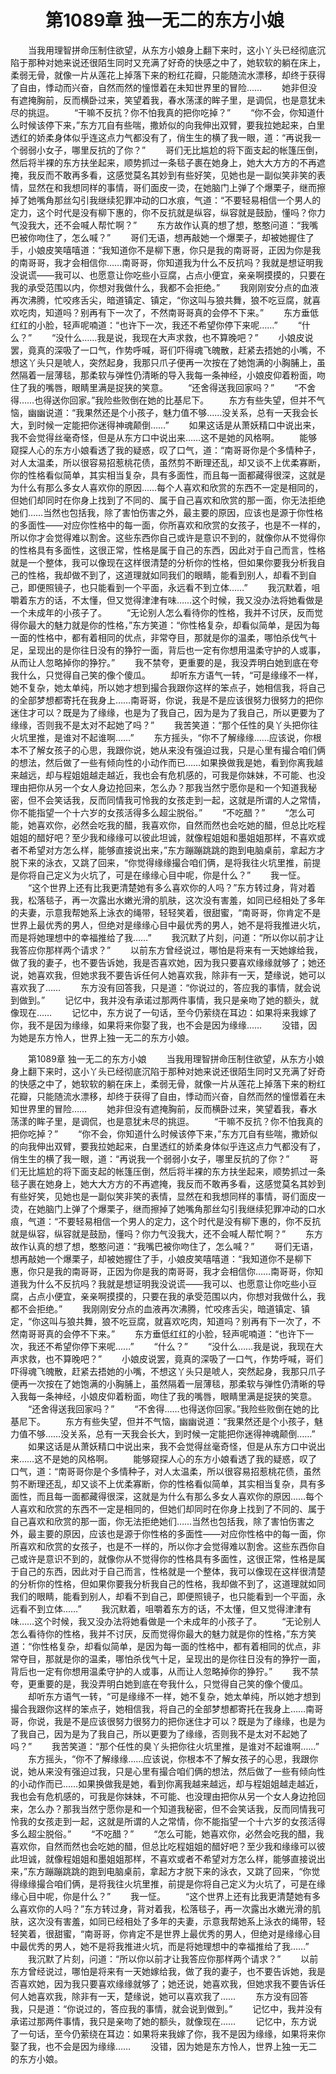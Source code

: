 # 　　第1089章 独一无二的东方小娘
　　当我用理智拼命压制住欲望，从东方小娘身上翻下来时，这小丫头已经彻底沉陷于那种对她来说还很陌生同时又充满了好奇的快感之中了，她软软的躺在床上，柔弱无骨，就像一片从莲花上掉落下来的粉红花瓣，只能随流水漂移，却终于获得了自由，悸动而兴奋，自然而然的憧憬着在未知世界里的冒险……
　　她非但没有遮掩胸前，反而横卧过来，笑望着我，春水荡漾的眸子里，是调侃，也是意犹未尽的挑逗。
　　“干嘛不反抗？你不怕我真的把你吃掉？”
　　“你不会，你知道什么时候该停下来，”东方兀自有些喘，撒娇似的向我伸出双臂，要我拉她起来，白里透红的娇柔身体似乎连这点力气都没有了，俏生生的横了我一眼，道：“再说我一个弱弱小女子，哪里反抗的了你？”
　　哥们无比尴尬的将下面支起的帐篷压倒，然后将半裸的东方扶坐起来，顺势抓过一条毯子裹在她身上，她大大方方的不再遮掩，我反而不敢再多看，这感觉莫名其妙到有些好笑，见她也是一副似笑非笑的表情，显然在和我想同样的事情，哥们面皮一烫，在她脑门上弹了个爆栗子，继而擦掉了她嘴角那丝勾引我继续犯罪冲动的口水痕，气道：“不要轻易相信一个男人的定力，这个时代是没有柳下惠的，你不反抗就是纵容，纵容就是鼓励，懂吗？你力气没我大，还不会喊人帮忙啊？”
　　东方故作认真的想了想，憨憨问道：“我嘴巴被你吻住了，怎么喊？”
　　哥们无语，想再敲她一个爆栗子，却被她握住了手，小娘皮笑嘻嘻道：“我知道你不是柳下惠，你只是我的南哥哥，正因为你是我的南哥哥，我才会相信你……南哥哥，你知道我为什么不反抗吗？我就是想证明我没说谎——我可以、也愿意让你吃些小豆腐，占点小便宜，亲亲啊摸摸的，只要在我的承受范围以内，你想对我做什么，我都不会拒绝。”
　　我刚刚安分点的血液再次沸腾，忙咬疼舌尖，暗道镇定、镇定，“你这叫与狼共舞，狼不吃豆腐，就喜欢吃肉，知道吗？别再有下一次了，不然南哥哥真的会停不下来。”
　　东方垂低红红的小脸，轻声呢喃道：“也许下一次，我还不希望你停下来呢……”
　　“什么？”
　　“没什么……我是说，我现在大声求救，也不算晚吧？”
　　小娘皮说罢，竟真的深吸了一口气，作势呼喊，哥们吓得魂飞魄散，赶紧去捂她的小嘴，不想这丫头只是唬人，突然起身，我那只爪子便再一次按在了她饱满的小胸脯上，虽然隔着一层薄毯，那柔软与弹性仍清晰的导入我每一条神经，小娘皮仰着粉面，吻住了我的嘴唇，眼睛里满是捉狭的笑意。
　　“还舍得送我回家吗？”
　　“不舍得……也得送你回家。”我险些败倒在她的比基尼下。
　　东方有些失望，但并不气恼，幽幽说道：“我果然还是个小孩子，魅力值不够……没关系，总有一天我会长大，到时候一定能把你迷得神魂颠倒……”
　　如果这话是从萧妖精口中说出来，我不会觉得丝毫奇怪，但是从东方口中说出来……这不是她的风格啊。
　　能够窥探人心的东方小娘看透了我的疑惑，叹了口气，道：“南哥哥你是个多情种子，对人太温柔，所以很容易招惹桃花债，虽然剪不断理还乱，却又谈不上优柔寡断，你的性格看似简单，其实相当复杂，具有多面性，而且每一面都藏得很深，这就是为什么有那么多女人喜欢你的原因……每个人喜欢和欣赏的东西不一定是相同的，但她们却同时在你身上找到了不同的、属于自己喜欢和欣赏的那一面，你无法拒绝她们……当然也包括我，除了害怕伤害之外，最主要的原因，应该也是源于你性格的多面性——对应你性格中的每一面，你所喜欢和欣赏的女孩子，也是不一样的，所以你才会觉得难以割舍。这些东西你自己或许是意识不到的，就像你从不觉得你的性格具有多面性，这很正常，性格是属于自己的东西，因此对于自己而言，性格就是一个整体，我可以像现在这样很清楚的分析你的性格，但如果你要我分析我自己的性格，我却做不到了，这道理就如同我们的眼睛，能看到别人，却看不到自己，即便照镜子，也只能看到一个平面，永远看不到立体……”
　　我沉默着，咀嚼着东方的话，不太懂，但又觉得津津有味……这个时候，我又没办法将她看做是一个未成年的小孩子了。
　　“无论别人怎么看待你的性格，我并不讨厌，反而觉得你最大的魅力就是你的性格，”东方笑道：“你性格复杂，却看似简单，是因为每一面的性格中，都有着相同的优点，非常夺目，那就是你的温柔，哪怕杀伐气十足，呈现出的是你往日没有的狰狞一面，背后也一定有你想用温柔守护的人或事，从而让人忽略掉你的狰狞。”
　　我不禁夸，更重要的是，我没弄明白她到底在夸我什么，只觉得自己笑的像个傻瓜。
　　却听东方语气一转，“可是缘缘不一样，她不复杂，她太单纯，所以她才想到撮合我跟你这样的笨点子，她相信我，将自己的全部梦想都寄托在我身上……南哥哥，你说，我是不是应该很努力很努力的把你迷住才可以？既是为了缘缘，也是为了我自己，因为是为了我自己，所以更要为了缘缘，否则我不是太对不起她了吗？”
　　我苦笑道：“那个任性的臭丫头把你往火坑里推，是谁对不起谁啊……”
　　东方摇头，“你不了解缘缘……应该说，你根本不了解女孩子的心思，我跟你说，她从来没有强迫过我，只是心里有撮合咱们俩的想法，然后做了一些有倾向性的小动作而已……如果换做我是她，看到你离我越来越远，却与程姐姐越走越近，我也会有危机感的，可我是你妹妹，不可能、也没理由把你从另一个女人身边抢回来，怎么办？那我当然宁愿你是和一个知道我秘密，但不会笑话我，反而同情我可怜我的女孩走到一起，这就是所谓的人之常情，你不能指望一个十六岁的女孩活得多么超尘脱俗。”
　　“不吃醋？”
　　“怎么可能，她喜欢你，必然会吃我的醋，我喜欢你，自然而然也会吃她的醋，但总比吃程姐姐的醋好吧？至少我和缘缘可以彼此坦诚，就像程姐姐和墨姐姐那样，不喜欢或者不希望对方怎么样，能够直接说出来，”东方蹦蹦跳跳的跑到电脑桌前，拿起方才脱下来的泳衣，又跳了回来，“你觉得缘缘撮合咱们俩，是将我往火坑里推，前提是你将自己定义为火坑了，可是在缘缘心目中呢，你是什么？”
　　我一怔。
　　“这个世界上还有比我更清楚她有多么喜欢你的人吗？”东方转过身，背对着我，松落毯子，再一次露出水嫩光滑的肌肤，这次没有害羞，如同已经相处了多年的夫妻，示意我帮她系上泳衣的绳带，轻轻笑着，很甜蜜，“南哥哥，你肯定不是世界上最优秀的男人，但绝对是缘缘心目中最优秀的男人，她不是将我推进火坑，而是将她理想中的幸福推给了我……”
　　我沉默了片刻，问道：“所以你以前才让我答应你那样两个请求？”
　　以前东方曾经说过，哪怕是将来有一天她嫁给我，做了我的妻子，也不要告诉她，我是否喜欢她，因为我只要喜欢缘缘就够了；她还说，她喜欢我，但她求我不要告诉任何人她喜欢我，除非有一天，楚缘说，她可以喜欢我了……
　　东方没有回答我，只是道：“你说过的，答应我的事情，就会说到做到。”
　　记忆中，我并没有承诺过那两件事情，我只是亲吻了她的额头，就像现在……
　　记忆中，东方说了一句话，至今仍萦绕在耳边：如果将来我嫁了你，我不是因为缘缘，如果将来你娶了我，也不会是因为缘缘……
　　没错，因为她是东方怜人，世界上独一无二的东方小娘。

　　第1089章 独一无二的东方小娘
　　当我用理智拼命压制住欲望，从东方小娘身上翻下来时，这小丫头已经彻底沉陷于那种对她来说还很陌生同时又充满了好奇的快感之中了，她软软的躺在床上，柔弱无骨，就像一片从莲花上掉落下来的粉红花瓣，只能随流水漂移，却终于获得了自由，悸动而兴奋，自然而然的憧憬着在未知世界里的冒险……
　　她非但没有遮掩胸前，反而横卧过来，笑望着我，春水荡漾的眸子里，是调侃，也是意犹未尽的挑逗。
　　“干嘛不反抗？你不怕我真的把你吃掉？”
　　“你不会，你知道什么时候该停下来，”东方兀自有些喘，撒娇似的向我伸出双臂，要我拉她起来，白里透红的娇柔身体似乎连这点力气都没有了，俏生生的横了我一眼，道：“再说我一个弱弱小女子，哪里反抗的了你？”
　　哥们无比尴尬的将下面支起的帐篷压倒，然后将半裸的东方扶坐起来，顺势抓过一条毯子裹在她身上，她大大方方的不再遮掩，我反而不敢再多看，这感觉莫名其妙到有些好笑，见她也是一副似笑非笑的表情，显然在和我想同样的事情，哥们面皮一烫，在她脑门上弹了个爆栗子，继而擦掉了她嘴角那丝勾引我继续犯罪冲动的口水痕，气道：“不要轻易相信一个男人的定力，这个时代是没有柳下惠的，你不反抗就是纵容，纵容就是鼓励，懂吗？你力气没我大，还不会喊人帮忙啊？”
　　东方故作认真的想了想，憨憨问道：“我嘴巴被你吻住了，怎么喊？”
　　哥们无语，想再敲她一个爆栗子，却被她握住了手，小娘皮笑嘻嘻道：“我知道你不是柳下惠，你只是我的南哥哥，正因为你是我的南哥哥，我才会相信你……南哥哥，你知道我为什么不反抗吗？我就是想证明我没说谎——我可以、也愿意让你吃些小豆腐，占点小便宜，亲亲啊摸摸的，只要在我的承受范围以内，你想对我做什么，我都不会拒绝。”
　　我刚刚安分点的血液再次沸腾，忙咬疼舌尖，暗道镇定、镇定，“你这叫与狼共舞，狼不吃豆腐，就喜欢吃肉，知道吗？别再有下一次了，不然南哥哥真的会停不下来。”
　　东方垂低红红的小脸，轻声呢喃道：“也许下一次，我还不希望你停下来呢……”
　　“什么？”
　　“没什么……我是说，我现在大声求救，也不算晚吧？”
　　小娘皮说罢，竟真的深吸了一口气，作势呼喊，哥们吓得魂飞魄散，赶紧去捂她的小嘴，不想这丫头只是唬人，突然起身，我那只爪子便再一次按在了她饱满的小胸脯上，虽然隔着一层薄毯，那柔软与弹性仍清晰的导入我每一条神经，小娘皮仰着粉面，吻住了我的嘴唇，眼睛里满是捉狭的笑意。
　　“还舍得送我回家吗？”
　　“不舍得……也得送你回家。”我险些败倒在她的比基尼下。
　　东方有些失望，但并不气恼，幽幽说道：“我果然还是个小孩子，魅力值不够……没关系，总有一天我会长大，到时候一定能把你迷得神魂颠倒……”
　　如果这话是从萧妖精口中说出来，我不会觉得丝毫奇怪，但是从东方口中说出来……这不是她的风格啊。
　　能够窥探人心的东方小娘看透了我的疑惑，叹了口气，道：“南哥哥你是个多情种子，对人太温柔，所以很容易招惹桃花债，虽然剪不断理还乱，却又谈不上优柔寡断，你的性格看似简单，其实相当复杂，具有多面性，而且每一面都藏得很深，这就是为什么有那么多女人喜欢你的原因……每个人喜欢和欣赏的东西不一定是相同的，但她们却同时在你身上找到了不同的、属于自己喜欢和欣赏的那一面，你无法拒绝她们……当然也包括我，除了害怕伤害之外，最主要的原因，应该也是源于你性格的多面性——对应你性格中的每一面，你所喜欢和欣赏的女孩子，也是不一样的，所以你才会觉得难以割舍。这些东西你自己或许是意识不到的，就像你从不觉得你的性格具有多面性，这很正常，性格是属于自己的东西，因此对于自己而言，性格就是一个整体，我可以像现在这样很清楚的分析你的性格，但如果你要我分析我自己的性格，我却做不到了，这道理就如同我们的眼睛，能看到别人，却看不到自己，即便照镜子，也只能看到一个平面，永远看不到立体……”
　　我沉默着，咀嚼着东方的话，不太懂，但又觉得津津有味……这个时候，我又没办法将她看做是一个未成年的小孩子了。
　　“无论别人怎么看待你的性格，我并不讨厌，反而觉得你最大的魅力就是你的性格，”东方笑道：“你性格复杂，却看似简单，是因为每一面的性格中，都有着相同的优点，非常夺目，那就是你的温柔，哪怕杀伐气十足，呈现出的是你往日没有的狰狞一面，背后也一定有你想用温柔守护的人或事，从而让人忽略掉你的狰狞。”
　　我不禁夸，更重要的是，我没弄明白她到底在夸我什么，只觉得自己笑的像个傻瓜。
　　却听东方语气一转，“可是缘缘不一样，她不复杂，她太单纯，所以她才想到撮合我跟你这样的笨点子，她相信我，将自己的全部梦想都寄托在我身上……南哥哥，你说，我是不是应该很努力很努力的把你迷住才可以？既是为了缘缘，也是为了我自己，因为是为了我自己，所以更要为了缘缘，否则我不是太对不起她了吗？”
　　我苦笑道：“那个任性的臭丫头把你往火坑里推，是谁对不起谁啊……”
　　东方摇头，“你不了解缘缘……应该说，你根本不了解女孩子的心思，我跟你说，她从来没有强迫过我，只是心里有撮合咱们俩的想法，然后做了一些有倾向性的小动作而已……如果换做我是她，看到你离我越来越远，却与程姐姐越走越近，我也会有危机感的，可我是你妹妹，不可能、也没理由把你从另一个女人身边抢回来，怎么办？那我当然宁愿你是和一个知道我秘密，但不会笑话我，反而同情我可怜我的女孩走到一起，这就是所谓的人之常情，你不能指望一个十六岁的女孩活得多么超尘脱俗。”
　　“不吃醋？”
　　“怎么可能，她喜欢你，必然会吃我的醋，我喜欢你，自然而然也会吃她的醋，但总比吃程姐姐的醋好吧？至少我和缘缘可以彼此坦诚，就像程姐姐和墨姐姐那样，不喜欢或者不希望对方怎么样，能够直接说出来，”东方蹦蹦跳跳的跑到电脑桌前，拿起方才脱下来的泳衣，又跳了回来，“你觉得缘缘撮合咱们俩，是将我往火坑里推，前提是你将自己定义为火坑了，可是在缘缘心目中呢，你是什么？”
　　我一怔。
　　“这个世界上还有比我更清楚她有多么喜欢你的人吗？”东方转过身，背对着我，松落毯子，再一次露出水嫩光滑的肌肤，这次没有害羞，如同已经相处了多年的夫妻，示意我帮她系上泳衣的绳带，轻轻笑着，很甜蜜，“南哥哥，你肯定不是世界上最优秀的男人，但绝对是缘缘心目中最优秀的男人，她不是将我推进火坑，而是将她理想中的幸福推给了我……”
　　我沉默了片刻，问道：“所以你以前才让我答应你那样两个请求？”
　　以前东方曾经说过，哪怕是将来有一天她嫁给我，做了我的妻子，也不要告诉她，我是否喜欢她，因为我只要喜欢缘缘就够了；她还说，她喜欢我，但她求我不要告诉任何人她喜欢我，除非有一天，楚缘说，她可以喜欢我了……
　　东方没有回答我，只是道：“你说过的，答应我的事情，就会说到做到。”
　　记忆中，我并没有承诺过那两件事情，我只是亲吻了她的额头，就像现在……
　　记忆中，东方说了一句话，至今仍萦绕在耳边：如果将来我嫁了你，我不是因为缘缘，如果将来你娶了我，也不会是因为缘缘……
　　没错，因为她是东方怜人，世界上独一无二的东方小娘。
